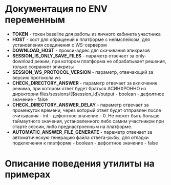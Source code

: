 # Документация по ENV переменным
- **TOKEN** - токен baseline для работы из личного кабинета участника
- **HOST** - хост для обращений к платформе с неймспейсом, для установления соединения с WS-сервером
- **DOWNLOAD_HOST** - прокси-адрес для скачивания эпикризов
- **SESSION_IS_ONLY_SAVE_FILES** - параметр отвечает за only-download режим, при котором платформа не обрабатывает решения, только сохраняет эпикризы
- **SESSION_WS_PROTOCOL_VERSION** - параметр, отвечающий за версию протокола ws
- **CHECK_DIRECTORY_ANSWER** - параметр отвечает за включение режима, при котором ответ будет браться АСИНХРОННО из директории files/sessions/{$session_id}/output - boolean - дефолтное значение - false
- **CHECK_DIRECTORY_ANSWER_DELAY** - параметр отвечает за промежуток времени, через который ответ будет отправлен после считывания - int - дефолтное значение - 0. Не может быть больше таймаутного значения, установленного либо самим участником при старте сессии, либо преднастроенным на платформе.
- **AUTOMATIC_ANSWER_FILE_GENERATE** - параметр отвечает за автоматическую генерацию файла ответа-рыбы, для отладки подключения к платформе - boolean - дефолтное значение - false


# Описание поведения утилиты на примерах

